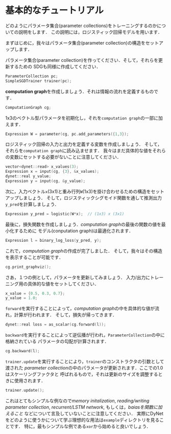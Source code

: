 # 基本的なチュートリアル

どのようにパラメータ集合(parameter collections)をトレーニングするのかについての説明をします．
この説明には，ロジスティック回帰モデルを用います．

まずはじめに，我々はパラメータ集合(parameter collection)の構造をセットアップします．

パラメータ集合(parameter collection)を作ってください．そして，それらを更新するための
SDGも同様に作成してください．

```C++
ParameterCollection pc;
SimpleSGDTrainer trainer(pc);
```

**computation graph**を作成しましょう．それは情報の流れを定義するものです．

```C++
ComputationGraph cg;
```

1x3のベクトル型パラメータを初期化し，それを`computation graph`の一部に加えます．

```C++
Expression W = parameter(cg, pc.add_parameters({1,3});
```

ロジスティック回帰の入力と出力を定義する変数を作成しましょう．
そして，それらを`computation graph`に読み込ませます．
我々はまだ具体的な値をそれらの変数にセットする必要がないことに注意してください．

```C++
vector<dynet::read> x_values(3);
Expression x = input(cg, {3}, &x_values);
dynet::real y_value;
Expression y = input(cg, &y_value);
```

次に，入力ベクトル`x`(3x1)と重み行列`W`(1x3)を掛け合わせるための構造をセットアップしましょう．
そして，ロジスティックシグモイド関数を通して推測出力`y_pred`を計算しましょう．

```C++
Expression y_pred = logistic(W*x);	// (1x3) x (3x1)
```

最後に，損失関数を作成しましょう．*computation graph*の最後の関数の値を最小化するために
モデル(conputation graph)は最適化されます．

```C++
Expression l = binary_log_loss(y_pred, y);
```

これで，*computation graph*の作成が完了しました．
そして，我々はその構造を表示することが可能です．

```C++
cg.print_graphviz();
```

さあ，１つの例として，パラメータを更新してみましょう．
入力/出力にトレーニング用の具体的な値をセットしてください．

```C++
x_value = {0.5, 0.3, 0.7};
y_value = 1.0;
```

`forward`を実行することによって，*computation graph*の中を具体的な値が流れ，計算が行われます．
そして，損失が帰ってきます．

```C++
dynet::real loss = as_scalar(cg.forward(l));
```

`backward`を実行することによって逆伝播が行われ，`ParameterCollection`の中に格納されている
パラメータの勾配が計算されます．

```C++
cg.backward(l);
```

`trainer.update`を実行することにより，`trainer`のコンストラクタの引数として渡された
*parameter collection*の中のパラメータが更新されます．ここでの1.0はスケーリングファクタと
呼ばれるもので，それは更新のサイズを調整するときに使用されます．

```C++
trainer.update();
```

これはとてもシンプルな例なので*memory initalization*, *reading/writing parameter collection*, *recurrent/LSTM network*, もしくは，*baiasを関数に加えること*
などについて言及していないことに注意してください．
実際にDyNetをどのように使うかについて学ぶ理想的な用法は`example`ディレクトリを見ることです．
特に，最もシンプルな例である`xor`から始めると良いでしょう．
